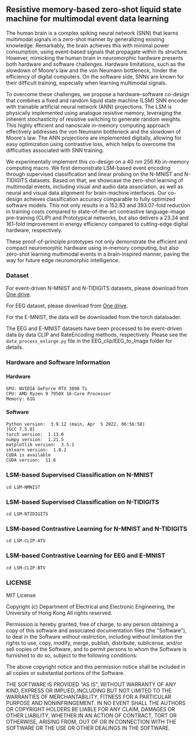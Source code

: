 ## Resistive memory-based zero-shot liquid state machine for multimodal event data learning


The human brain is a complex spiking neural network (SNN) that learns multimodal signals in a zero-shot manner by generalizing existing knowledge. Remarkably, the brain achieves this with minimal power consumption, using event-based signals that propagate within its structure.  
However, mimicking the human brain in neuromorphic hardware presents both hardware and software challenges.
Hardware limitations, such as the slowdown of Moore's law and the von Neumann bottleneck, hinder the efficiency of digital computers. 
On the software side, SNNs are known for their difficult training, especially when learning multimodal signals.

To overcome these challenges, we propose a hardware-software co-design that combines a fixed and random liquid state machine (LSM) SNN encoder with trainable artificial neural network (ANN) projections. The LSM is physically implemented using analogue resistive memory, leveraging the inherent stochasticity of resistive switching to generate random weights. This highly efficient and nanoscale in-memory computing approach effectively addresses the von Neumann bottleneck and the slowdown of Moore's law. The ANN projections are implemented digitally, allowing for easy optimization using contrastive loss, which helps to overcome the difficulties associated with SNN training.

We experimentally implement this co-design on a 40 nm 256 Kb in-memory computing macro. We first demonstrate LSM-based event encoding through supervised classification and linear probing on the N-MNIST and N-TIDIGITS datasets. Based on that, we showcase the zero-shot learning of multimodal events, including visual and audio data association, as well as neural and visual data alignment for brain-machine interfaces. Our co-design achieves classification accuracy comparable to fully optimized software models. This not only results in a 152.83 and 393.07-fold reduction in training costs compared to state-of-the-art contrastive language-image pre-training (CLIP) and Prototypical networks, but also delivers a 23.34 and 161-fold improvement in energy efficiency compared to cutting-edge digital hardware, respectively.

These proof-of-principle prototypes not only demonstrate the efficient and compact neuromorphic hardware using in-memory computing, but also zero-shot learning multimodal events in a brain-inspired manner, paving the way for future edge neuromorphic intelligence.

### Dataset
For event-driven N-MNIST and N-TIDIGITS datasets, please download from [One drive](https://hkuhk-my.sharepoint.com/:f:/g/personal/linning_hku_hk/Epr0YCEKH-dLjfrwzErKlzsBU-LZRHsH0FmiOWxf6BIGJw?e=l4FeeJ).

For EEG dataset, please download from [One drive](https://hkuhk-my.sharepoint.com/:f:/g/personal/linning_hku_hk/Epr0YCEKH-dLjfrwzErKlzsBU-LZRHsH0FmiOWxf6BIGJw?e=l4FeeJ).

For the E-MNIST, the data will be downloaded from the torch dataloader.

The EEG and E-MNIST datasets have been processed to be event-driven data by data CLIP and RateEncoding methods, respectively. Please see the `data_process_enlarge.py` file in the EEG_clip/EEG_to_Image folder for details. 

### Hardware and Software Information
#### Hardware
```
GPU: NVIDIA GeForce RTX 3090 Ti
CPU: AMD Ryzen 9 7950X 16-Core Processor
Memory: 61G
```


#### Software
```
Python version:  3.9.12 (main, Apr  5 2022, 06:56:58) 
[GCC 7.5.0]
torch version:  1.13.0
numpy version:  1.21.5
matplotlib version:  3.5.1
sklearn version:  1.0.2
CUDA is available
CUDA version:  11.6
```




### LSM-based Supervised Classification on N-MNIST
```angular2html
cd LSM-NMNIST
```

### LSM-based Supervised Classification on N-TIDIGITS
```angular2html
cd LSM-NTIDIGITS
```

### LSM-based Contrastive Learning for N-MNIST and N-TIDIGITS 
```angular2html
cd LSM-CLIP-ATV
```

### LSM-based Contrastive Learning for EEG and E-MNIST
```angular2html
cd LSM-CLIP-BTV
```

### LICENSE
MIT License

Copyright (c) Department of Electrical and Electronic Engineering, the University of Hong Kong
All rights reserved.

Permission is hereby granted, free of charge, to any person obtaining a copy
of this software and associated documentation files (the "Software"), to deal
in the Software without restriction, including without limitation the rights
to use, copy, modify, merge, publish, distribute, sublicense, and/or sell
copies of the Software, and to permit persons to whom the Software is
furnished to do so, subject to the following conditions:

The above copyright notice and this permission notice shall be included in all
copies or substantial portions of the Software.

THE SOFTWARE IS PROVIDED "AS IS", WITHOUT WARRANTY OF ANY KIND, EXPRESS OR
IMPLIED, INCLUDING BUT NOT LIMITED TO THE WARRANTIES OF MERCHANTABILITY,
FITNESS FOR A PARTICULAR PURPOSE AND NONINFRINGEMENT. IN NO EVENT SHALL THE
AUTHORS OR COPYRIGHT HOLDERS BE LIABLE FOR ANY CLAIM, DAMAGES OR OTHER
LIABILITY, WHETHER IN AN ACTION OF CONTRACT, TORT OR OTHERWISE, ARISING FROM,
OUT OF OR IN CONNECTION WITH THE SOFTWARE OR THE USE OR OTHER DEALINGS IN THE
SOFTWARE.